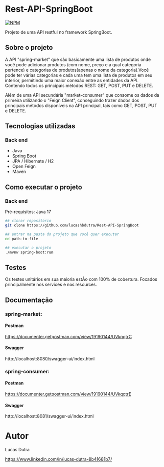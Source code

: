 # Rest-API-SpringBoot
[![NPM](https://img.shields.io/npm/l/react)](https://github.com/lucashbdutra/Rest-API-SpringBoot/blob/main/LICENSE) 

Projeto de uma API restful no framework SpringBoot.

## Sobre o projeto

A API "spring-market" que são basicamente uma lista de produtos onde você pode adicionar produtos (com nome, preço e a qual categoria pertence) e categorias de produtos(apenas o nome da categoria).Você pode ter várias categorias e cada uma tem uma lista de produtos em seu interior, permitindo uma maior conexão entre as entidades da API. Contendo todos os principais métodos REST: GET, POST, PUT e DELETE.

Além de uma API secundária "market-consumer" que consome os dados da primeira utilizando o "Feign Client", conseguindo trazer dados dos principais métodos disponíveis na API principal, tais como GET, POST, PUT e DELETE.

## Tecnologias utilizadas
### Back end
- Java
- Spring Boot
- JPA / Hibernate / H2
- Open Feign
- Maven

## Como executar o projeto

### Back end
Pré-requisitos: Java 17

```bash
## clonar repositório
git clone https://github.com/lucashbdutra/Rest-API-SpringBoot

## entrar na pasta do projeto que você quer executar
cd path-to-file

## executar o projeto
./mvnw spring-boot:run
```

## Testes

Os testes unitários em sua maioria estÃo com 100% de cobertura. Focados principalmente nos services e nos resources.

## Documentação

### spring-market:
#### Postman
https://documenter.getpostman.com/view/19190144/UVkqqtrC
#### Swagger
http://localhost:8080/swagger-ui/index.html

### spring-consumer:
#### Postman
https://documenter.getpostman.com/view/19190144/UVkqqtrE
#### Swagger
http://localhost:8081/swagger-ui/index.html

# Autor

Lucas Dutra

https://www.linkedin.com/in/lucas-dutra-8b41681b7/
